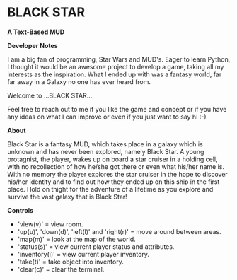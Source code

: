 # BLACK STAR
**A Text-Based MUD**


**Developer Notes**

I am a big fan of programming, Star Wars and MUD's. Eager to learn Python,
I thought it would be an awesome project to develop a game, taking all my interests as the inspiration.
What I ended up with was a fantasy world, far far away in a Galaxy no one has ever heard from.

Welcome to ...BLACK STAR...

Feel free to reach out to me if you like the game and concept or if you have any ideas on what I can improve or even if you just want to say hi :-)


**About**

Black Star is a fantasy MUD, which takes place in a galaxy which is unknown and has never been explored, namely Black Star. A young protagnist, the player, wakes up on board a star cruiser in a holding cell, with no recollection of how he/she got there or even what his/her name is. With no memory the player explores the star cruiser in the hope to discover his/her identity and to find out how they ended up on this ship in the first place. Hold on thight for the adventure of a lifetime as you explore and survive the vast galaxy that is Black Star!


**Controls**

- 'view(v)' = view room.
- 'up(u)', 'down(d)', 'left(l)' and 'right(r)' = move around between areas.
- 'map(m)' = look at the map of the world.
- 'status(s)' = view current player status and attributes.
- 'inventory(i)' = view current player inventory.
- 'take(t)' = take object into inventory.
- 'clear(c)' = clear the terminal.
